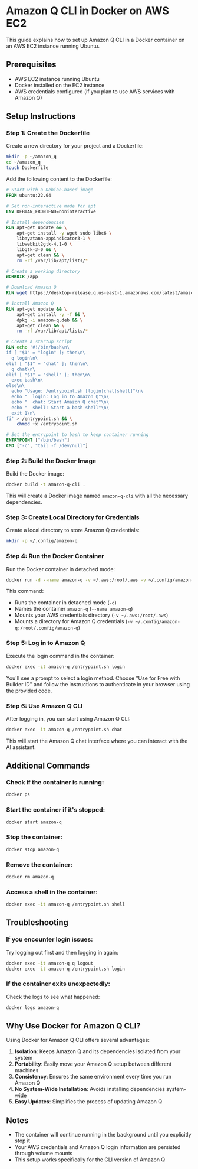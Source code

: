 # Amazon Q CLI in Docker on AWS EC2

This guide explains how to set up Amazon Q CLI in a Docker container on an AWS EC2 instance running Ubuntu.

## Prerequisites

- AWS EC2 instance running Ubuntu
- Docker installed on the EC2 instance
- AWS credentials configured (if you plan to use AWS services with Amazon Q)

## Setup Instructions

### Step 1: Create the Dockerfile

Create a new directory for your project and a Dockerfile:

```bash
mkdir -p ~/amazon_q
cd ~/amazon_q
touch Dockerfile
```

Add the following content to the Dockerfile:

```dockerfile
# Start with a Debian-based image
FROM ubuntu:22.04

# Set non-interactive mode for apt
ENV DEBIAN_FRONTEND=noninteractive

# Install dependencies
RUN apt-get update && \
    apt-get install -y wget sudo libc6 \
    libayatana-appindicator3-1 \
    libwebkit2gtk-4.1-0 \
    libgtk-3-0 && \
    apt-get clean && \
    rm -rf /var/lib/apt/lists/*

# Create a working directory
WORKDIR /app

# Download Amazon Q
RUN wget https://desktop-release.q.us-east-1.amazonaws.com/latest/amazon-q.deb

# Install Amazon Q
RUN apt-get update && \
    apt-get install -y -f && \
    dpkg -i amazon-q.deb && \
    apt-get clean && \
    rm -rf /var/lib/apt/lists/*

# Create a startup script
RUN echo '#!/bin/bash\n\
if [ "$1" = "login" ]; then\n\
  q login\n\
elif [ "$1" = "chat" ]; then\n\
  q chat\n\
elif [ "$1" = "shell" ]; then\n\
  exec bash\n\
else\n\
  echo "Usage: /entrypoint.sh [login|chat|shell]"\n\
  echo "  login: Log in to Amazon Q"\n\
  echo "  chat: Start Amazon Q chat"\n\
  echo "  shell: Start a bash shell"\n\
  exit 1\n\
fi' > /entrypoint.sh && \
    chmod +x /entrypoint.sh

# Set the entrypoint to bash to keep container running
ENTRYPOINT ["/bin/bash"]
CMD ["-c", "tail -f /dev/null"]
```

### Step 2: Build the Docker Image

Build the Docker image:

```bash
docker build -t amazon-q-cli .
```

This will create a Docker image named `amazon-q-cli` with all the necessary dependencies.

### Step 3: Create Local Directory for Credentials

Create a local directory to store Amazon Q credentials:

```bash
mkdir -p ~/.config/amazon-q
```

### Step 4: Run the Docker Container

Run the Docker container in detached mode:

```bash
docker run -d --name amazon-q -v ~/.aws:/root/.aws -v ~/.config/amazon-q:/root/.config/amazon-q amazon-q-cli
```

This command:
- Runs the container in detached mode (`-d`)
- Names the container `amazon-q` (`--name amazon-q`)
- Mounts your AWS credentials directory (`-v ~/.aws:/root/.aws`)
- Mounts a directory for Amazon Q credentials (`-v ~/.config/amazon-q:/root/.config/amazon-q`)

### Step 5: Log in to Amazon Q

Execute the login command in the container:

```bash
docker exec -it amazon-q /entrypoint.sh login
```

You'll see a prompt to select a login method. Choose "Use for Free with Builder ID" and follow the instructions to authenticate in your browser using the provided code.

### Step 6: Use Amazon Q CLI

After logging in, you can start using Amazon Q CLI:

```bash
docker exec -it amazon-q /entrypoint.sh chat
```

This will start the Amazon Q chat interface where you can interact with the AI assistant.

## Additional Commands

### Check if the container is running:
```bash
docker ps
```

### Start the container if it's stopped:
```bash
docker start amazon-q
```

### Stop the container:
```bash
docker stop amazon-q
```

### Remove the container:
```bash
docker rm amazon-q
```

### Access a shell in the container:
```bash
docker exec -it amazon-q /entrypoint.sh shell
```

## Troubleshooting

### If you encounter login issues:
Try logging out first and then logging in again:
```bash
docker exec -it amazon-q q logout
docker exec -it amazon-q /entrypoint.sh login
```

### If the container exits unexpectedly:
Check the logs to see what happened:
```bash
docker logs amazon-q
```

## Why Use Docker for Amazon Q CLI?

Using Docker for Amazon Q CLI offers several advantages:
1. **Isolation**: Keeps Amazon Q and its dependencies isolated from your system
2. **Portability**: Easily move your Amazon Q setup between different machines
3. **Consistency**: Ensures the same environment every time you run Amazon Q
4. **No System-Wide Installation**: Avoids installing dependencies system-wide
5. **Easy Updates**: Simplifies the process of updating Amazon Q

## Notes

- The container will continue running in the background until you explicitly stop it
- Your AWS credentials and Amazon Q login information are persisted through volume mounts
- This setup works specifically for the CLI version of Amazon Q

